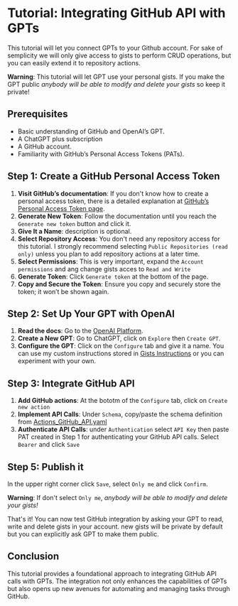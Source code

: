 # Tutorial: Integrating GitHub API with GPTs
This tutorial will let you connect GPTs to your Github account. For sake of semplicity we will only give access to gists to perform CRUD operations, but you can easily extend it to repository actions.

**Warning**: This tutorial will let GPT use your personal gists. If you make the GPT public *anybody will be able to modify and delete your gists* so keep it private!

## Prerequisites
- Basic understanding of GitHub and OpenAI’s GPT.
- A ChatGPT plus subscription
- A GitHub account.
- Familiarity with GitHub’s Personal Access Tokens (PATs).

## Step 1: Create a GitHub Personal Access Token
1. **Visit GitHub’s documentation**: If you don't know how to create a personal access token, there is a detailed explanation at [GitHub’s Personal Access Token page](https://docs.github.com/en/enterprise-cloud@latest/authentication/keeping-your-account-and-data-secure/managing-your-personal-access-tokens#creating-a-fine-grained-personal-access-token).
2. **Generate New Token**: Follow the documentation until you reach the `Generate new token` button and click it.
3. **Give It a Name**: description is optional.
4. **Select Repository Access**: You don't need any repository access for this tutorial. I strongly recommend selecting `Public Repositories (read only)` unless you plan to add repository actions at a later time.
5. **Select Permissions**: This is very important, expand the `Account permissions` and ang change gists acces to `Read and Write`
6. **Generate Token**: Click `Generate token` at the bottom of the page.
7. **Copy and Secure the Token**: Ensure you copy and securely store the token; it won’t be shown again.

## Step 2: Set Up Your GPT with OpenAI
1. **Read the docs**: Go to the [OpenAI Platform](https://platform.openai.com/docs/actions).
2. **Create a New GPT**: Go to ChatGPT, click on `Explore` then `Create GPT`.
3. **Configure the GPT**: Click on the `Configure` tab and give it a name. You can use my custom instructions stored in [Gists Instructions](https://github.com/blueseb/GPT_Tutorials/blob/a8ece3e90e8ebe141617042ffd7b28262bc85966/Gists_Instructions.md) or you can experiment with your own.

## Step 3: Integrate GitHub API
1. **Add GitHub actions**: At the bototm of the `Configure` tab, click on `Create new action`
2. **Implement API Calls**: Under `Schema`, copy/paste the schema definition from [Actions_GitHub_API.yaml](https://github.com/blueseb/GPT_Tutorials/blob/main/Actions_GitHub_API.yaml)
3. **Authenticate API Calls**: under `Authentication` select `API Key` then paste PAT created in Step 1 for authenticating your GitHub API calls. Select `Bearer` and click `Save`

## Step 5: Publish it
In the upper right corner click `Save`, select `Only me` and click `Confirm`.

**Warning**: If don't select `Only me`, *anybody will be able to modify and delete your gists!*

That's it! You can now test GitHub integration by asking your GPT to read, write and delete gists in your account. new gists will be private by default but you can explicitly ask GPT to make them public.

## Conclusion
This tutorial provides a foundational approach to integrating GitHub API calls with GPTs. The integration not only enhances the capabilities of GPTs but also opens up new avenues for automating and managing tasks through GitHub.
